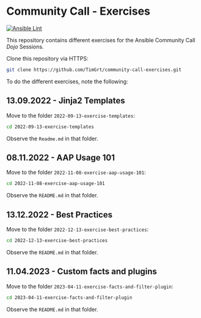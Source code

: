 # Community Call - Exercises

[![Ansible Lint](https://github.com/TimGrt/community-call-exercises/actions/workflows/ci.yml/badge.svg)](https://github.com/TimGrt/community-call-exercises/actions/workflows/ci.yml)

This repository contains different exercises for the Ansible Community Call *Dojo* Sessions.

Clone this repository via HTTPS:

```bash
git clone https://github.com/TimGrt/community-call-exercises.git
```

To do the different exercises, note the following:

## 13.09.2022 - Jinja2 Templates

Move to the folder `2022-09-13-exercise-templates`:

```bash
cd 2022-09-13-exercise-templates
```

Observe the `Readme.md` in that folder.

## 08.11.2022 - AAP Usage 101

Move to the folder `2022-11-08-exercise-aap-usage-101`:

```bash
cd 2022-11-08-exercise-aap-usage-101
```

Observe the `README.md` in that folder.

## 13.12.2022 - Best Practices

Move to the folder `2022-12-13-exercise-best-practices`:

```bash
cd 2022-12-13-exercise-best-practices
```

Observe the `README.md` in that folder.

## 11.04.2023 - Custom facts and plugins

Move to the folder `2023-04-11-exercise-facts-and-filter-plugin`:

```bash
cd 2023-04-11-exercise-facts-and-filter-plugin
```

Observe the `README.md` in that folder.
